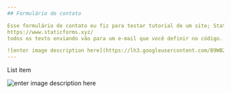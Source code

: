 ```yaml
---
## Formulário de contato

Esse formulário de contato eu fiz para testar tutorial de um site; Static Forms
https://www.staticforms.xyz/
todos os texto enviando vão para um e-mail que você definir no código.

![enter image description here](https://lh3.googleusercontent.com/B9WB2_ZFyLDyR3me1ItVNK2Z70uov9NXrvxLhbH0nZadae7BNyK1WF8CEnj3SOevPcJgJJGtSnv8e7lPukDuc8molgNgf58KFh70fLeNYbyEzCe1w4TW5WDdkhw_n9L51NWOmPE8AWJ3VIeALvCBL5Me-LxZBSuOmxEeiEKnik3_TG4xFd-DYZJK-ymilGNWCeJZFVk_l7Cl2EOBMV33cULPv-ggN2unMmZ1BclSCW9J8CfWIUWDkzQaiNV8jfB9Z0HIdnlzl6nR3Fe7e_Hg6rDFGvrsy2hsCr9lsp1YecPTzeRx7fegxbFfqWdclQ2Wzi2yyxaZA133_JIOs2AYhERuSJzLsRqDzfE32p5OeSCXG_B3et5govrnoAIW8arIl6gW9DDuqVluyFpu7GWRGLktHJP3HrpSyYNum9-Q7Wu39cSMdPzntpC6oZnV6FEsSbjqaRylBGerYyxgP0k6EkYxWTggNntDdXRQmtPGglHgBDKeFkaK4jl-a1Ua-GiTynNIOkW0UnE-HIeg1RaLmueSGBKeMmLPfKJvmelGaHWf2WAeOqTdiOtPHpvoilO9T-qidZtFHQSH6NjRfq_Q37A1aH2fLnqKzWdIg0URuWMunRKGFTiDE1nb3oRvgrfRJUd71HDfp3lPNU36bsCwxk5an_0pERTgDBUinoroMnC-HMVCYiLeYDt87p-COcRPy3NQiUvRdRtiV1zdxv2ooA=w549-h612-no?authuser=0)
---
```


List item

![enter image description here](https://lh3.googleusercontent.com/7DZtBttA_jB0Ixpj0aeK1NLiSImiwmDDVROC3kFlbJvQp5vBQqG_V0GHPOtzalm1rpUd4DpEkl-QppXBtlJRdo9L_jGXEMZCZHvlat0O8gevQ9pNBmjqURqInAdYg_OVTYB_2hPUAxnsDAMuxAKFlFhc8HCoxKFcjeuWRq0UUiK08j6T1ET0yavSWnBQgos9bYfQiN2Ccte_opSDSfIvxH1sBCSuRXT2F4UOJLswQUN0euOi0Qe3Hvgt_1baF24UI5_zHC9hNrZIpqqmJgy1d-8WctyAQg3esoCke0lBBDCR15T1get8Vd59yG-8nZNQsIjy1ahsL_Le4e_sA-NNM9j-F71t_Ge31r7v5W0-Wsio6i0UFHY7qe9QWt_BlceyaDkfCN9RLvow6jCunBF4bmIyw96o9y3hqsS94JpaeIIC85ZU8arzMYTyOk5YkmFNW3ZxJ9RMrQVSnxcansJUnRgMQ2nc2PJtc-S7w8TWELs_kLvbBpsM0Bv7_FYaJXTWLDtH71elvqNRLwzT4I7EdPm_7yY9YMwbZnL2UKHk5IM1E9CG7Dc5vcO-rr8hx4UqfpeZp0oCzlvGxUnqtjDb6WAtAUPKTahZXKEa4LipLjeYAMcbCtm_CFo-jn3VnEQUKXl_FpXZlbWa8OD5RrNzSJ04LSyt8PgF61Lfl2L2iiGGqgbjZ3VfE9SUVYjDkyvCGPdY8KZGGICZVgJIL_FZ-A=w552-h456-no?authuser=0)
